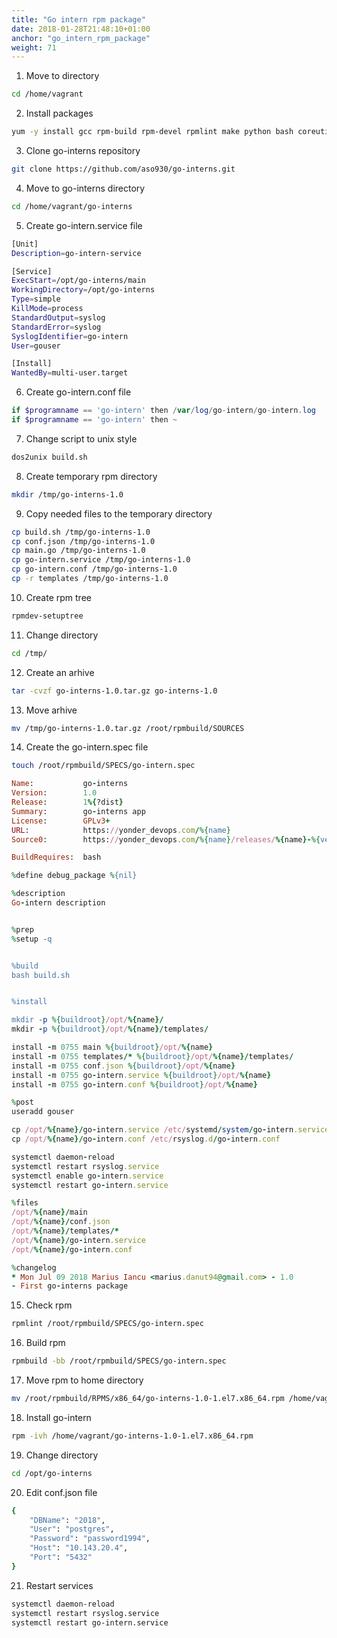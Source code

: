 ```yaml
---
title: "Go intern rpm package"
date: 2018-01-28T21:48:10+01:00
anchor: "go_intern_rpm_package"
weight: 71
---
```


1) Move to directory

```bash
cd /home/vagrant
```

2) Install packages

```bash
yum -y install gcc rpm-build rpm-devel rpmlint make python bash coreutils diffutils patch rpmdevtools dos2unix
```

3) Clone go-interns repository

```bash
git clone https://github.com/aso930/go-interns.git
```

4) Move to go-interns directory

```bash
cd /home/vagrant/go-interns
```

5) Create go-intern.service file

```bash
[Unit]
Description=go-intern-service

[Service]
ExecStart=/opt/go-interns/main
WorkingDirectory=/opt/go-interns
Type=simple
KillMode=process
StandardOutput=syslog
StandardError=syslog
SyslogIdentifier=go-intern
User=gouser

[Install]
WantedBy=multi-user.target
```

6) Create go-intern.conf file

```php
if $programname == 'go-intern' then /var/log/go-intern/go-intern.log
if $programname == 'go-intern' then ~
```

7) Change script to unix style

```bash
dos2unix build.sh
```

8) Create temporary rpm directory

```bash
mkdir /tmp/go-interns-1.0
```

9) Copy needed files to the temporary directory

```bash
cp build.sh /tmp/go-interns-1.0
cp conf.json /tmp/go-interns-1.0
cp main.go /tmp/go-interns-1.0
cp go-intern.service /tmp/go-interns-1.0
cp go-intern.conf /tmp/go-interns-1.0
cp -r templates /tmp/go-interns-1.0
```

10) Create rpm tree

```bash
rpmdev-setuptree
```

11) Change directory

```bash
cd /tmp/
```

12) Create an arhive

```bash
tar -cvzf go-interns-1.0.tar.gz go-interns-1.0
```

13) Move arhive

```bash
mv /tmp/go-interns-1.0.tar.gz /root/rpmbuild/SOURCES
```

14) Create the go-intern.spec file

```bash
touch /root/rpmbuild/SPECS/go-intern.spec
```

```ruby
Name:           go-interns
Version:        1.0
Release:        1%{?dist}
Summary:        go-interns app
License:        GPLv3+
URL:            https://yonder_devops.com/%{name}
Source0:        https://yonder_devops.com/%{name}/releases/%{name}-%{version}.tar.gz

BuildRequires:  bash

%define debug_package %{nil}

%description
Go-intern description


%prep
%setup -q


%build
bash build.sh


%install

mkdir -p %{buildroot}/opt/%{name}/
mkdir -p %{buildroot}/opt/%{name}/templates/

install -m 0755 main %{buildroot}/opt/%{name}
install -m 0755 templates/* %{buildroot}/opt/%{name}/templates/
install -m 0755 conf.json %{buildroot}/opt/%{name}
install -m 0755 go-intern.service %{buildroot}/opt/%{name}
install -m 0755 go-intern.conf %{buildroot}/opt/%{name}

%post
useradd gouser

cp /opt/%{name}/go-intern.service /etc/systemd/system/go-intern.service
cp /opt/%{name}/go-intern.conf /etc/rsyslog.d/go-intern.conf

systemctl daemon-reload
systemctl restart rsyslog.service
systemctl enable go-intern.service
systemctl restart go-intern.service

%files
/opt/%{name}/main
/opt/%{name}/conf.json
/opt/%{name}/templates/*
/opt/%{name}/go-intern.service
/opt/%{name}/go-intern.conf

%changelog
* Mon Jul 09 2018 Marius Iancu <marius.danut94@gmail.com> - 1.0
- First go-interns package
```

15) Check rpm

```bash
rpmlint /root/rpmbuild/SPECS/go-intern.spec
```

16) Build rpm

```bash
rpmbuild -bb /root/rpmbuild/SPECS/go-intern.spec
```

17) Move rpm to home directory

```bash
mv /root/rpmbuild/RPMS/x86_64/go-interns-1.0-1.el7.x86_64.rpm /home/vagrant/
```

18) Install go-intern

```bash
rpm -ivh /home/vagrant/go-interns-1.0-1.el7.x86_64.rpm
```

19) Change directory

```bash
cd /opt/go-interns
```

20) Edit conf.json file

```bash
{
    "DBName": "2018",
    "User": "postgres",
    "Password": "password1994",
    "Host": "10.143.20.4",
    "Port": "5432"
}
```

21) Restart services

```bash
systemctl daemon-reload
systemctl restart rsyslog.service
systemctl restart go-intern.service
```




